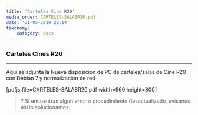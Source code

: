 ```yaml
---
title: 'Carteles Cine R20'
media_order: CARTELES-SALASR20.pdf
date: '31-05-2019 20:14'
taxonomy:
    category: docs
---
```


### Carteles Cines R20
--------

Aqui se adjunta la Nueva disposicion de PC de carteles/salas de Cine R20 con Debian 7 y normalizacion de red

[pdfjs file=CARTELES-SALASR20.pdf width=960 height=800]

>? Si encuentras algun error o procedimiento desactualizado, avisanos asi lo solucionamos.




